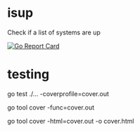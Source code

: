 # isup
Check if a list of systems are up

[![Go Report Card](https://goreportcard.com/badge/github.com/psenna/isup)](https://goreportcard.com/report/github.com/psenna/isup)

# testing 

go test ./... -coverprofile=cover.out

go tool cover -func=cover.out

go tool cover -html=cover.out -o cover.html